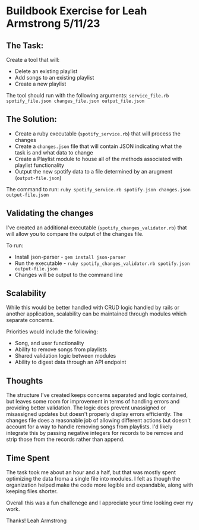 # Buildbook Exercise for Leah Armstrong 5/11/23

## The Task:

Create a tool that will:
* Delete an existing playlist
* Add songs to an existing playlist
* Create a new playlist

The tool should run with the following arguments:
`service_file.rb spotify_file.json changes_file.json output_file.json`

## The Solution:
* Create a ruby executable (`spotify_service.rb`) that will process the changes
* Create a `changes.json` file that will contain JSON indicating what the task is and what data to change
* Create a Playlist module to house all of the methods associated with playlist functionality
* Output the new spotify data to a file determined by an arugment (`output-file.json`)

The command to run:
`ruby spotify_service.rb spotify.json changes.json output-file.json`

## Validating the changes

I've created an additional executable (`spotify_changes_validator.rb`) that will allow you to compare the output of the changes file.

To run:
* Install json-parser - `gem install json-parser`
* Run the executable - `ruby spotify_changes_validator.rb spotify.json output-file.json`
* Changes will be output to the command line

## Scalability

While this would be better handled with CRUD logic handled by rails or another application, scalability can be maintained through modules which separate concerns. 

Priorities would include the following:
* Song, and user functionality
* Ability to remove songs from playlists
* Shared validation logic between modules
* Ability to digest data through an API endpoint

## Thoughts

The structure I've created keeps concerns separated and logic contained, but leaves some room for improvement in terms of handling errors and providing better validation. The logic does prevent unassigned or misassigned updates but doesn't properly display errors efficiently. The changes file does a reasonable job of allowing different actions but doesn't account for a way to handle removing songs from playlists. I'd likely integrate this by passing negative integers for records to be remove and strip those from the records rather than append.

## Time Spent

The task took me about an hour and a half, but that was mostly spent optimizing the data froma a single file into modules. I felt as though the organization helped make the code more legible and expandable, along with keeping files shorter.

Overall this was a fun challenege and I appreciate your time looking over my work. 

Thanks!
Leah Armstrong
